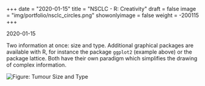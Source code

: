 +++
date = "2020-01-15"
title = "NSCLC - R: Creativity"
draft = false
image = "img/portfolio/nsclc_circles.png"
showonlyimage = false
weight = -200115
+++

2020-01-15
<!--more-->


Two information at once: size and type.
Additional graphical packages are available with R, for
instance the package `ggplot2` (example above) or the package
lattice. Both have their own paradigm which simplifies
the drawing of complex information.

![Figure: Tumour Size and Type](
../../img/portfolio/nsclc_circles.png
)

[modeline]: # ( vim: set foldlevel=0 spell spelllang=en_gb: )
